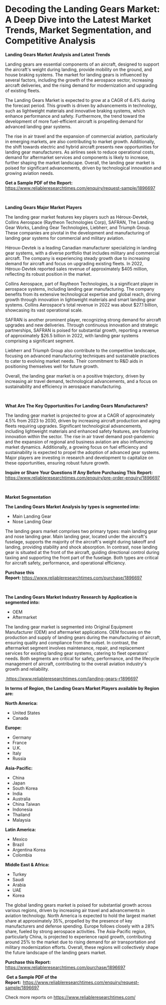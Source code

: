 <p><h1>Decoding the Landing Gears Market: A Deep Dive into the Latest Market Trends, Market Segmentation, and Competitive Analysis</h1></p><p><strong>Landing Gears Market Analysis and Latest Trends</strong></p>
<p><p>Landing gears are essential components of an aircraft, designed to support the aircraft's weight during landing, provide mobility on the ground, and house braking systems. The market for landing gears is influenced by several factors, including the growth of the aerospace sector, increasing aircraft deliveries, and the rising demand for modernization and upgrading of existing fleets.</p><p>The Landing Gears Market is expected to grow at a CAGR of 6.4% during the forecast period. This growth is driven by advancements in technology, such as lightweight materials and innovative braking systems, which enhance performance and safety. Furthermore, the trend toward the development of more fuel-efficient aircraft is propelling demand for advanced landing gear systems.</p><p>The rise in air travel and the expansion of commercial aviation, particularly in emerging markets, are also contributing to market growth. Additionally, the shift towards electric and hybrid aircraft presents new opportunities for landing gear manufacturers. As airlines seek to reduce operational costs, demand for aftermarket services and components is likely to increase, further shaping the market landscape. Overall, the landing gear market is poised for significant advancements, driven by technological innovation and growing aviation needs.</p></p>
<p><strong>Get a Sample PDF of the Report:&nbsp;</strong> <a href="https://www.reliableresearchtimes.com/enquiry/request-sample/1896697?utm_campaign=2753&utm_medium=2&utm_source=Github&utm_content=ia&utm_term=22022025&utm_id=landing-gears">https://www.reliableresearchtimes.com/enquiry/request-sample/1896697</a></p>
<p>&nbsp;</p>
<p><strong>Landing Gears Major Market Players</strong></p>
<p><p>The landing gear market features key players such as Héroux-Devtek, Collins Aerospace (Raytheon Technologies Corp), SAFRAN, The Landing Gear Works, Landing Gear Technologies, Liebherr, and Triumph Group. These companies are pivotal in the development and manufacturing of landing gear systems for commercial and military aviation.</p><p>Héroux-Devtek is a leading Canadian manufacturer specializing in landing gear systems, with a diverse portfolio that includes military and commercial aircraft. The company is experiencing steady growth due to increasing demand for aircraft and focus on upgrading existing fleets. In 2022, Héroux-Devtek reported sales revenue of approximately $405 million, reflecting its robust position in the market.</p><p>Collins Aerospace, part of Raytheon Technologies, is a significant player in aerospace systems, including landing gear manufacturing. The company benefits from its extensive technological expertise and global reach, driving growth through innovation in lightweight materials and smart landing gear systems. Collins Aerospace's total revenue in 2022 was about $27.1 billion, showcasing its vast operational scale.</p><p>SAFRAN is another prominent player, recognizing strong demand for aircraft upgrades and new deliveries. Through continuous innovation and strategic partnerships, SAFRAN is poised for substantial growth, reporting a revenue of approximately $26.5 billion in 2022, with landing gear systems comprising a significant segment.</p><p>Liebherr and Triumph Group also contribute to the competitive landscape, focusing on advanced manufacturing techniques and sustainable practices to cater to evolving market needs. Their commitment to R&D aids in positioning themselves well for future growth.</p><p>Overall, the landing gear market is on a positive trajectory, driven by increasing air travel demand, technological advancements, and a focus on sustainability and efficiency in aerospace manufacturing.</p></p>
<p>&nbsp;</p>
<p><strong>What Are The Key Opportunities For Landing Gears Manufacturers?</strong></p>
<p><p>The landing gear market is projected to grow at a CAGR of approximately 4.5% from 2023 to 2030, driven by increasing aircraft production and aging fleets requiring upgrades. Significant technological advancements, including lightweight materials and enhanced safety features, are fostering innovation within the sector. The rise in air travel demand post-pandemic and the expansion of regional and business aviation are also influencing market dynamics. Additionally, a growing focus on fuel efficiency and sustainability is expected to propel the adoption of advanced gear systems. Major players are investing in research and development to capitalize on these opportunities, ensuring robust future growth.</p></p>
<p><strong>Inquire or Share Your Questions If Any Before Purchasing This Report:</strong> <a href="https://www.reliableresearchtimes.com/enquiry/pre-order-enquiry/1896697?utm_campaign=2753&utm_medium=2&utm_source=Github&utm_content=ia&utm_term=22022025&utm_id=landing-gears">https://www.reliableresearchtimes.com/enquiry/pre-order-enquiry/1896697</a></p>
<p>&nbsp;</p>
<p><strong>Market Segmentation</strong></p>
<p><strong>The Landing Gears Market Analysis by types is segmented into:</strong></p>
<p><ul><li>Main Landing Gear</li><li>Nose Landing Gear</li></ul></p>
<p><p>The landing gears market comprises two primary types: main landing gear and nose landing gear. Main landing gear, located under the aircraft's fuselage, supports the majority of the aircraft's weight during takeoff and landing, providing stability and shock absorption. In contrast, nose landing gear is situated at the front of the aircraft, guiding directional control during taxiing and supporting the front part of the fuselage. Both types are critical for aircraft safety, performance, and operational efficiency.</p></p>
<p><strong>Purchase this Report:&nbsp;</strong><a href="https://www.reliableresearchtimes.com/purchase/1896697?utm_campaign=2753&utm_medium=2&utm_source=Github&utm_content=ia&utm_term=22022025&utm_id=landing-gears">https://www.reliableresearchtimes.com/purchase/1896697</a></p>
<p>&nbsp;</p>
<p><strong>The Landing Gears Market Industry Research by Application is segmented into:</strong></p>
<p><ul><li>OEM</li><li>Aftermarket</li></ul></p>
<p><p>The landing gear market is segmented into Original Equipment Manufacturer (OEM) and aftermarket applications. OEM focuses on the production and supply of landing gears during the manufacturing of aircraft, ensuring quality and compliance from the outset. In contrast, the aftermarket segment involves maintenance, repair, and replacement services for existing landing gear systems, catering to fleet operators' needs. Both segments are critical for safety, performance, and the lifecycle management of aircraft, contributing to the overall aviation industry's growth and reliability.</p></p>
<p><a href="https://www.reliableresearchtimes.com/landing-gears-r1896697?utm_campaign=2753&utm_medium=2&utm_source=Github&utm_content=ia&utm_term=22022025&utm_id=landing-gears">&nbsp;https://www.reliableresearchtimes.com/landing-gears-r1896697</a></p>
<p><strong>In terms of Region, the Landing Gears Market Players available by Region are:</strong></p>
<p>
    <p> <strong> North America: </strong>
        <ul>
            <li>United States</li>
            <li>Canada</li>
        </ul>
        </p> 
    <p> <strong> Europe: </strong>
        <ul>
            <li>Germany</li>
            <li>France</li>
            <li>U.K.</li>
            <li>Italy</li>
            <li>Russia</li>
        </ul>
        </p> 
    <p> <strong> Asia-Pacific: </strong>
        <ul>
            <li>China</li>
            <li>Japan</li>
            <li>South Korea</li>
            <li>India</li>
            <li>Australia</li>
            <li>China Taiwan</li>
            <li>Indonesia</li>
            <li>Thailand</li>
            <li>Malaysia</li>
        </ul>
        </p> 
    <p> <strong> Latin America: </strong>
        <ul>
            <li>Mexico</li>
            <li>Brazil</li>
            <li>Argentina Korea</li>
            <li>Colombia</li>
        </ul>
        </p> 
    <p> <strong> Middle East & Africa: </strong>
        <ul>
            <li>Turkey</li>
            <li>Saudi</li>
            <li>Arabia</li>
            <li>UAE</li>
            <li>Korea</li>
        </ul>
    </p>
    </p>
<p><p>The global landing gears market is poised for substantial growth across various regions, driven by increasing air travel and advancements in aviation technology. North America is expected to hold the largest market share at approximately 35%, propelled by the presence of key manufacturers and defense spending. Europe follows closely with a 28% share, fueled by strong aerospace activities. The Asia-Pacific region, particularly China, is projected to experience rapid growth, contributing around 25% to the market due to rising demand for air transportation and military modernization efforts. Overall, these regions will collectively shape the future landscape of the landing gears market.</p></p>
<p><strong>Purchase this Report: </strong><a href="https://www.reliableresearchtimes.com/purchase/1896697?utm_campaign=2753&utm_medium=2&utm_source=Github&utm_content=ia&utm_term=22022025&utm_id=landing-gears">https://www.reliableresearchtimes.com/purchase/1896697</a></p>
<p>&nbsp;<strong>Get a Sample PDF of the Report:&nbsp;&nbsp;</strong><a href="https://www.reliableresearchtimes.com/enquiry/request-sample/1896697?utm_campaign=2753&utm_medium=2&utm_source=Github&utm_content=ia&utm_term=22022025&utm_id=landing-gears">https://www.reliableresearchtimes.com/enquiry/request-sample/1896697</a></p>
<p><strong></strong></p>
<p>Check more reports on <a href="https://www.reliableresearchtimes.com/?utm_campaign=2753&utm_medium=2&utm_source=Github&utm_content=ia&utm_term=22022025&utm_id=landing-gears">https://www.reliableresearchtimes.com/</a></p>